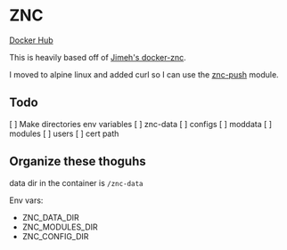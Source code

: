 # ZNC #

[Docker Hub](https://hub.docker.com/r/kyleondy/znc/)

This is heavily based off of [Jimeh's docker-znc](https://github.com/jimeh/docker-znc).

I moved to alpine linux and added curl so I can use the [znc-push](https://github.com/jreese/znc-push) module.

## Todo
[ ] Make directories env variables
  [ ] znc-data
  [ ] configs
  [ ] moddata
  [ ] modules
  [ ] users
  [ ] cert path

## Organize these thoguhs

data dir in the container is `/znc-data`

Env vars:
- ZNC_DATA_DIR
- ZNC_MODULES_DIR
- ZNC_CONFIG_DIR
